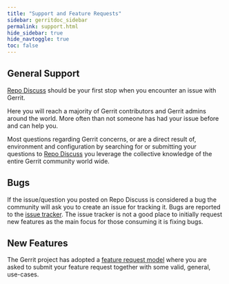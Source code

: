 ```yaml
---
title: "Support and Feature Requests"
sidebar: gerritdoc_sidebar
permalink: support.html
hide_sidebar: true
hide_navtoggle: true
toc: false
---
```


## General Support

[Repo Discuss][repo-discuss] should be your first stop when you
encounter an issue with Gerrit.

Here you will reach a majority of Gerrit contributors and Gerrit
admins around the world. More often than not someone has had your
issue before and can help you.

Most questions regarding Gerrit concerns, or are a direct result of,
environment and configuration by searching for or submitting your
questions to [Repo Discuss][repo-discuss] you leverage the collective
knowledge of the entire Gerrit community world wide.

## Bugs

If the issue/question you posted on Repo Discuss is considered a bug
the community will ask you to create an issue for tracking it.
Bugs are reported to the [issue tracker][issue-tracking].
The issue tracker is not a good place to initially request new
features as the main focus for those consuming it is fixing bugs.

[issue-tracking]: /issues.html

## New Features

The Gerrit project has adopted a
[feature request model][feature-request] where you are asked to
submit your feature request together with some valid, general,
use-cases.

[feature-request]: https://gerrit-review.googlesource.com/Documentation/dev-design-docs.html#propose
[repo-discuss]: https://groups.google.com/forum/#!forum/repo-discuss
